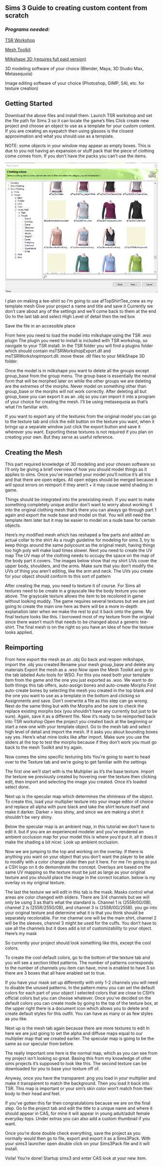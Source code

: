 ## Sims 3 Guide to creating custom content from scratch

### *Programs needed:*

[TSR Workshop](https://www.thesimsresource.com/workshop/)

[Mesh Toolkit](http://modthesims.info/d/481950)

[Milkshape 3D (requires full paid version)](http://www.milkshape3d.com/)

3D modeling software of your choice (Blender, Maya, 3D Studio Max, Metasequoia)

Image editing software of your choice (Photoshop, GIMP, SAI, etc. for texture creation)

## Getting Started
Download the above files and install them.
Launch TSR workshop and set the file path for Sims 3 so it can locate the game’s files
Click create new project and choose an object to use as a template for your custom content. If you are creating an eyepatch then using glasses is the closest approximation and what you should use as a template.

NOTE: some objects in your window may appear as empty boxes. This is due to you not having an expansion or stuff pack that the piece of clothing come comes from. If you don’t have the packs you can’t use the items.

![TSR Workshop Item Selection](https://github.com/LaurenCBullock/Sims3Tut/blob/master/1.PNG?raw=true)
 
I plan on making a tee-shirt so I’m going to use afTopShirtTee_crew as my template mesh
Give your project a name and title and save it
Currently we don’t care about any of the settings and we’ll come back to them at the end
Go to the last tab and select High Level of detail then the red box 

Save the file in an accessible place

From here you need to load the model into milkshape using the TSR .wso plugin
The plugin you need to install is included with TSR workshop, so navigate to your TSR install. In the TSR folder you will find a plugins folder which should contain msTSRWorkshopExport.dll and msTSRWorkshopImport.dll. move these .dll files to your MilkShape 3D folder.

Once the model is in milkshape you want to delete all the groups except group_base from the group menu. The group base is essentially the neutral form that will be morphed later on while the other groups we are deleting are the extremes of the morphs. Never model on something other than group_base or the morphs will not work correctly. After deleting all but group_base you can export it as an .obj so you can import it into a program of your choice for creating the mesh. I’ll be using metasequoia as that’s what I’m familiar with.

If you want to export any of the textures from the original model you can go to the texture tab and click the edit button on the texture you want, when it brings up a separate window just click the export button and save it wherever you want. Exporting these textures is not required if you plan on creating your own. But they serve as useful reference. 

## Creating the Mesh
This part required knowledge of 3D modeling and your chosen software so I’ll only be giving a brief overview of how you should model things as it applies to sims. 
Once you’ve imported your model you’ll notice it’s all tris and that there are open edges. All open edges should be merged because it will spout errors on reimport if they aren’t + it may cause weird shading in game.
 
Things should be integrated into the preexisting mesh. If you want to make something completely unique and/or don’t want to worry about working it into the original clothing mesh that’s there you can always go through part 1 again and export the nude base and model on that. You will still need the template item later but it may be easier to model on a nude base for certain objects.
 
Here’s my modified mesh which has reshaped a few parts and added an actual collar to the shirt 
As a rough guideline for modeling for sims 3, try to keep things around the same polycount as the original mesh, having things too high poly will make load times slower.
 Next you need to create the UV map 
The UV map of the clothing needs to occupy the space on the map of the body part it covers. The images below show that my shirt UVs cover the upper body, shoulders, and the arms. Make sure that you don’t modify the UVs of thing you aren’t editing, like the arm and neck. The UVs you create for your object should conform to this sort of pattern
  
After creating the map, you need to texture it of course. For Sims all textures need to be create in a grayscale like the body texture you see above. The grayscale texture allows the item to be recolored in game without looking muddy. The game requires several textures but we are just going to create the main one here as there will be a more in-depth explanation later when we make the rest to put it back onto the game.
My final texture looks like this. I borrowed most of my texture from the original since there wasn’t much that needs to be changed about a generic tee-shirt. The final mesh is on the right so you have an idea of how the texture looks applied.
  

## Reimporting
From here export the mesh as an .obj
Go back and reopen milkshape, import the .obj you created
Rename your mesh group_base and delete any materials
Export the mesh as a .wso
Now open the Mesh Toolkit and go to the tab labeled Auto tools for WSO. For this you need both your template item from the game and the one you just exported as .wso.
We want to do both things this tab offers, auto-assign bones and auto-create Morphs
First auto-create bones by selecting the mesh you created in the top blank and the one you want to use as a template in the bottom and clicking so Assignments and save. Don’t overwrite a file as this step can go wrong. 
Next do the same thing but with the Morphs and be sure to check the replace existing morphs box (you shouldn’t have any currently but just to be sure). Again, save it as a different file.
Now it’s ready to be reimported back into TSR workshop
Open the project you created back at the beginning or start a new one with your template object. Go to the mesh tab and select high level of detail and import the mesh. If it asks you about bounding boxes say yes.
Here’s what mine looks like after import. Make sure you use the sliders at the top to test the morphs because if they don’t work you must go back to the mesh Toolkit and try again.
 
Now comes the sims specific texturing bits
You’re going to want to head over to the Texture tab and we’re going to get familiar with the settings
 
The first one we’ll start with is the Multiplier as it’s the base texture.
Import the texture we previously created by hovering over the texture then clicking edit, then import and selecting the image you created. Once it’s loaded select done.

Next up is the specular map which determines the shininess of the object. To create this, load your multiplier texture into your image editor of choice and replace all alpha with pure black and take the shirt texture itself and make it darker. Darker = less shiny, and since we are making a shirt it shouldn’t be very shiny.

Below the specular map is an ambient map, in this tutorial we don’t have to edit it. but if you are an experienced modeler and you’ve rendered an ambient occlusion map for your model this is where you’d put it. all it does it make the shading a bit nicer. Look up ambient occlusion.

Now we are jumping to the top and working on the overlay. If there is anything you want on your object that you don’t want the player to be able to modify with a color change slider then put it here. For me I’m going to put a CSH logo on it do demonstrate the concept. Overlays are based on the same UV mapping so the texture must be just as large as your original texture and you should place the image in the correct location. below is my overlay vs my original texture.
  
The last the texture we will edit in this tab is the mask. Masks control what areas are color changed with sliders. There are 3/4 channels but we will only be using 3 as that’s what the standard is. Channel 1 is (255R/0G/0B), channel 2 is (255R/255G/0B), and channel 3 is (255R/0G/255B). you go into your original texture and determine what it is that you think should be separately recolorable. For me channel one will be the main shirt, channel 2 will be the sleeves, channel 3 might be used for the cuffs. You don’t have to use all the channels but it does add a lot of customizability to your object. Here’s my mask 

So currently your project should look something like this, except the cool colors.
 
To create the cool default colors, go to the bottom of the texture tab and you will see a section titled patterns. The number of patterns corresponds to the number of channels you item can have, mine is enabled to have 3 so there are 3 boxes that all have enabled set to true. 
 
If you have your mask set up differently with only 1-2 channels you will need to disable the unused patterns. In the pattern menu you can set the default colors for each part of your object I selected colors that are close to CSH’s official colors but you can choose whatever. Once you’ve decided on the default colors you can create mode by going to the top of the texture box, at the upper right there is a document icon which allows you to delete and create default styles for this outfit. You can have as many or as few styles as you like.

Next up is the mesh tab again because there are more textures to edit 
In here we are just going to set the alpha and diffuse maps equal to our multiplier map that we created earlier. The specular map is going to be the same as our specular from before.

The really important one here is the normal map, which as you can see from my project isn’t looking so great. Basing this from my knowledge of other sims projects it’s supposed to look like this. The second texture can be downloaded for you to base your texture off of.
  
Anyway, once you have the transparent .png you load in your multiplier and make it transparent to match the background. Then you load it back into TSR. This map is important or your sim’s skin color won’t match from their body to their head and feet.

If you’ve gotten this far then congratulations because we are on the final step.
Go to the project tab and edit the title to a unique name and where it should appear in CAS, for mine it will appear in young adult/adult female everyday tops. Under extras you can also add a custom thumbnail if you want.

Once you’re done double check everything, save the project as you normally would then go to file, export and export it as a Sims3Pack. With your sims3 launcher open double click on your Sims3Pack file and it will install.

Voila! You’re done! Startup sims3 and enter CAS look at your new item.
 
